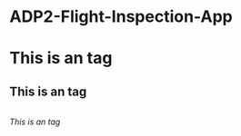 # ADP2-Flight-Inspection-App

# <h1> This is an tag
## <h2> This is an tag
###### <h6> This is an tag
